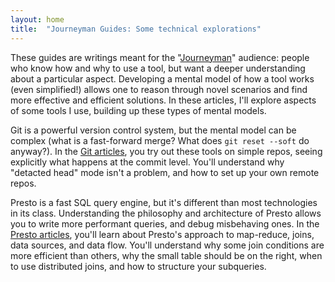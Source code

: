 ```yaml
---
layout: home
title:  "Journeyman Guides: Some technical explorations"
---
```


These guides are writings meant for the
"[Journeyman](https://en.wikipedia.org/wiki/Journeyman)" audience: people who
know how and why to use a tool, but want a deeper understanding about a
particular aspect.  Developing a mental model of how a tool works (even
simplified!) allows one to reason through novel scenarios and find more
effective and efficient solutions. In these articles, I'll explore aspects of
some tools I use, building up these types of mental models.

Git is a powerful version control system, but the mental model can be complex
(what is a fast-forward merge?  What does `git reset --soft` do anyway?).  In
the [Git articles](/git), you try out these tools on simple repos, seeing
explicitly what happens at the commit level.  You'll understand why "detacted
head" mode isn't a problem, and how to set up your own remote repos.

Presto is a fast SQL query engine, but it's different than most technologies in
its class.  Understanding the philosophy and architecture of Presto allows you
to write more performant queries, and debug misbehaving ones.  In the
[Presto articles](/presto), you'll learn about Presto's approach to map-reduce,
joins, data sources, and data flow.  You'll understand why some join conditions
are more efficient than others, why the small table should be on the right,
when to use distributed joins, and how to structure your subqueries.
